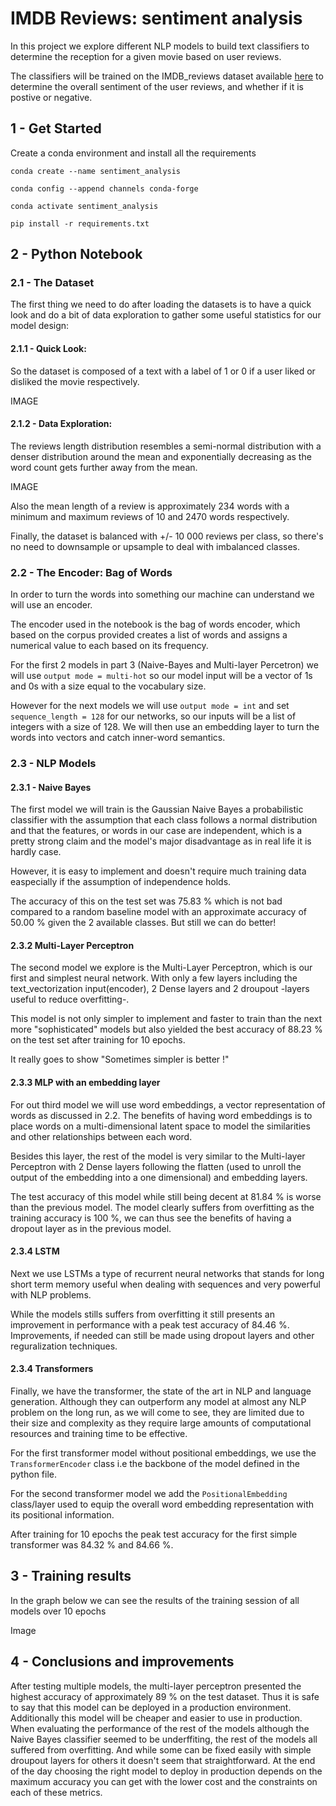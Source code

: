 # IMDB Reviews: sentiment analysis

In this project we explore different NLP models to build text classifiers to determine the reception for a given movie based on user reviews. 

The classifiers will be trained on the IMDB_reviews dataset available [here]([hshs](https://www.tensorflow.org/datasets/catalog/imdb_reviews)) to determine the overall sentiment of the user reviews, and whether if it is postive or negative.

## 1 - Get Started

Create a conda environment and install all the requirements

`conda create --name sentiment_analysis`

`conda config --append channels conda-forge`

`conda activate sentiment_analysis`

`pip install -r requirements.txt`

## 2 - Python Notebook

### 2.1 - The Dataset

The first thing we need to do after loading the datasets is to have a quick look and do a bit of data exploration to gather some useful statistics for our model design:

#### 2.1.1 - Quick Look:

So the dataset is composed of a text with a label of 1 or 0 if a user liked or disliked the movie respectively.

IMAGE

#### 2.1.2 - Data Exploration:

The reviews length distribution resembles a semi-normal distribution with a denser distribution around the mean and exponentially decreasing as the word count gets further away from the mean.

IMAGE

Also the mean length of a review is approximately 234 words with a minimum and maximum reviews of 10 and 2470 words respectively.

Finally, the dataset is balanced with +/- 10 000 reviews per class, so there's no need to downsample or upsample to deal with imbalanced classes.

### 2.2 - The Encoder: Bag of Words

In order to turn the words into something our machine can understand we will use an encoder.

The encoder used in the notebook is the bag of words encoder, which based on the corpus provided creates a list of words and assigns a numerical value to each based on its frequency.

For the first 2 models in part 3 (Naive-Bayes and Multi-layer Percetron) we will use `output mode = multi-hot` so our model input will be a vector of 1s and 0s with a size equal to the vocabulary size. 

However for the next models we will use `output mode = int`  and set `sequence_length = 128` for our networks, so our inputs will be a list of integers with a size of 128. We will then use an embedding layer to turn the words into vectors and catch inner-word semantics.

### 2.3 - NLP Models

#### 2.3.1 - Naive Bayes 

The first model we will train is the Gaussian Naive Bayes a probabilistic classifier with the assumption that each class follows a normal distribution and that the features, or words in our case are independent, which is a pretty strong claim and the model's major disadvantage as in real life it is hardly case.

However, it is easy to implement and doesn't require much training data easpecially if the assumption of independence holds.

The accuracy of this on the test set was 75.83 % which is not bad compared to a random baseline model with an approximate accuracy of 50.00 % given the 2 available classes. But still we can do better!

#### 2.3.2 Multi-Layer Perceptron

The second model we explore is the Multi-Layer Perceptron, which is our first and simplest neural network. With only a few layers including the text_vectorization input(encoder), 2 Dense layers and 2 droupout -layers useful to reduce overfitting-.

This model is not only simpler to implement and faster to train than the next more "sophisticated" models but also yielded the best accuracy of 88.23 % on the test set after training for 10 epochs.

It really goes to show "Sometimes simpler is better !"

#### 2.3.3 MLP with an embedding layer

For out third model we will use word embeddings, a vector representation of words as discussed in 2.2. The benefits of having word embeddings is to place words on a multi-dimensional latent space to model the similarities and other relationships between each word.

Besides this layer, the rest of the model is very similar to the Multi-layer Perceptron with 2 Dense layers following the flatten (used to unroll the output of the embedding into a one dimensional) and embedding layers.

The test accuracy of this model while still being decent at 81.84 % is worse than the previous model. The model clearly suffers from overfitting as the training accuracy is 100 %, we can thus see the benefits of having a dropout layer as in the previous model.

#### 2.3.4 LSTM

Next we use LSTMs a type of recurrent neural networks that stands for long short term memory useful when dealing with sequences and very powerful with NLP problems.

While the models stills suffers from overfitting it still presents an improvement in performance with a peak test accuracy of 84.46 %. Improvements, if needed can still be made using dropout layers and other reguralization techniques.

#### 2.3.4 Transformers

Finally, we have the transformer, the state of the art in NLP and language generation. Although they can outperform any model at almost any NLP problem on the long run, as we will come to see, they are limited due to their size and complexity as they require large amounts of computational resources and training time to be effective.

For the first transformer model without positional embeddings, we use the `TransformerEncoder` class i.e the backbone of the model defined in the python file.

For the second transformer model we add the `PositionalEmbedding` class/layer used to equip the overall word embedding representation with its positional information.

After training for 10 epochs the peak test accuracy for the first simple transformer was 84.32 % and 84.66 %.

## 3 - Training results

In the graph below we can see the results of the training session of all models over 10 epochs

Image

## 4 - Conclusions and improvements

After testing multiple models, the multi-layer perceptron presented the highest accuracy of approximately 89 % on the test dataset. Thus it is safe to say that this model can be deployed in a production environment. Additionally this model will be cheaper and easier to use in production.
When evaluating the performance of the rest of the models although the Naive Bayes classifier seemed to be underffiting, the rest of the models all suffered from overfitting. And while some can be fixed easily with simple droupout layers  for others it doesn't seem that straightforward.
At the end of the day choosing the right model to deploy in production depends on the maximum accuracy you can get with the lower cost and the constraints on each of these metrics.




